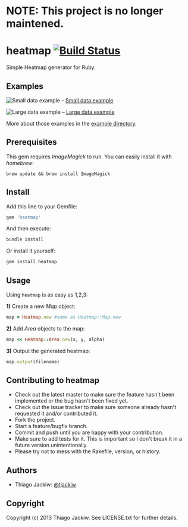 # NOTE: This project is no longer maintened.

# heatmap [![Build Status](https://secure.travis-ci.org/tjackiw/heatmap.png)](https://travis-ci.org/tjackiw/heatmap)

Simple Heatmap generator for Ruby. 


## Examples

![Small data example](https://raw.github.com/tjackiw/heatmap/master/examples/simple.png) 
– [Small data example](heatmap/blob/master/examples/simple.rb)

![Large data example](https://raw.github.com/tjackiw/heatmap/master/examples/large.png) 
– [Large data example](heatmap/blob/master/examples/large.rb)

More about those examples in the [example directory](heatmap/tree/master/examples).


## Prerequisites

This gem requires *ImageMagick* to run. You can easily install it with *homebrew*:

```shell
brew update && brew install ImageMagick
```

## Install

Add this line to your Gemfile:

```ruby
gem 'heatmap'
```

And then execute:

```ruby
bundle install
```

Or install it yourself:

```ruby
gem install heatmap
```

## Usage

Using `heatmap` is as easy as 1,2,3:

**1)** Create a new *Map* object:

```ruby
map = Heatmap.new #same as Heatmap::Map.new
```

**2)** Add *Area* objects to the map:

```ruby
map << Heatmap::Area.new(x, y, alpha)
```

**3)** Output the generated heatmap:

```ruby
map.output(filename)
```

## Contributing to heatmap

* Check out the latest master to make sure the feature hasn't been implemented or the bug hasn't been fixed yet.
* Check out the issue tracker to make sure someone already hasn't requested it and/or contributed it.
* Fork the project.
* Start a feature/bugfix branch.
* Commit and push until you are happy with your contribution.
* Make sure to add tests for it. This is important so I don't break it in a future version unintentionally.
* Please try not to mess with the Rakefile, version, or history.

## Authors

* Thiago Jackiw: [@tjackiw](http://twitter.com/tjackiw)

## Copyright

Copyright (c) 2013 Thiago Jackiw. See LICENSE.txt for further details.

